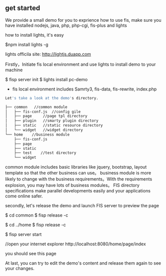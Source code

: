 ## get started

We provide a small demo for you to exprience how to use fis, make sure you have installed nodejs, java, php, php-cgi, fis-plus and lights

how to install lights, it's easy

$npm install lights -g

lights officila site: http://lightjs.duapp.com

Firstly，Initiate fis local environment and use lights to install demo to your machine

$ fisp server init
$ lights install pc-demo

*  fis local environment includes Samrty3, fis-data, fis-rewrite, index.php

```bash
Let's take a look at the demo's directory.

├── common   //common module
│   ├── fis-conf.js  //config gile
│   ├── page     //page tpl directory
│   ├── plugin   //smarty plugin directory
│   ├── static   //static resource directory
│   └── widget   //widget directory
└── home    //business module
    ├── fis-conf.js
    ├── page
    ├── static
    ├── test    //test directory
    └── widget
```

common module includes basic libraries like jquery, bootstrap, layout template so that the other business can use。
business module is more likely to change with the business requirements。With the requirements explosion, you may have lots of business modules。
FIS directory specifications make parallel developments easily and your applications come online safer.

secondly, let's release the demo and launch FIS server to preview the page

$ cd common
$ fisp release -c

$ cd ../home
$ fisp release -c

$ fisp server start

//open your internet explorer
http://localhost:8080/home/page/index

you should see this page
<img src=""></img>



At last, you can try to edit the demo's content and release them again to see your changes.



